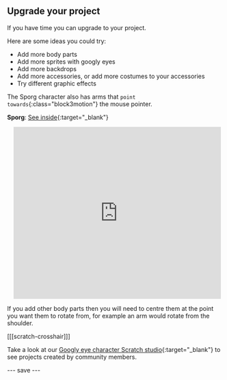 ## Upgrade your project

If you have time you can upgrade to your project. 

Here are some ideas you could try:
- Add more body parts
- Add more sprites with googly eyes
- Add more backdrops
- Add more accessories, or add more costumes to your accessories
- Try different graphic effects

The Sporg character also has arms that `point towards`{:class="block3motion"} the mouse pointer.

**Sporg**: [See inside](https://scratch.mit.edu/projects/495865892/editor){:target="_blank"}
<div class="scratch-preview" style="margin-left: 15px;">
  <iframe allowtransparency="true" width="485" height="402" src="https://scratch.mit.edu/projects/embed/495865892/?autostart=false" frameborder="0"></iframe>
</div>

If you add other body parts then you will need to centre them at the point you want them to rotate from, for example an arm would rotate from the shoulder.

[[[scratch-crosshair]]]

Take a look at our [Googly eye character Scratch studio](https://scratch.mit.edu/studios/29120534){:target="_blank"} to see projects created by community members.

--- save ---
